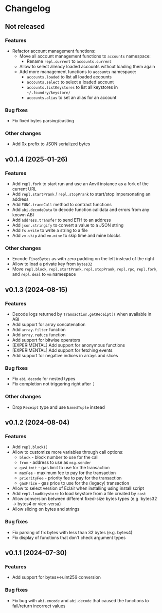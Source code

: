 # Changelog

## Not released

### Features

- Refactor account management functions:
  - Move all account management functions to `accounts` namespace:
    - Rename `repl.current` to `accounts.current`
  - Allow to select already loaded accounts without loading them again
  - Add more management functions to `accounts` namespace:
    - `accounts.loaded` to list all loaded accounts
    - `accounts.select` to select a loaded account
    - `accounts.listKeystores` to list all keystores in `~/.foundry/keystore/`
    - `accounts.alias` to set an alias for an account

### Bug fixes

- Fix fixed bytes parsing/casting

### Other changes

- Add 0x prefix to JSON serialized bytes

## v0.1.4 (2025-01-26)

### Features

- Add `repl.fork` to start run and use an Anvil instance as a fork of the current URL
- Add `repl.startPrank` / `repl.stopPrank` to start/stop impersonating an address
- Add `FUNC.traceCall` method to contract functions
- Add `abi.decodeData` to decode function calldata and errors from any known ABI
- Add `address.transfer` to send ETH to an address
- Add `json.stringify` to convert a value to a JSON string
- Add `fs.write` to write a string to a file
- Add `vm.skip` and `vm.mine` to skip time and mine blocks

### Other changes

- Encode `FixedBytes` as with zero padding on the left instead of the right
- Allow to load a private key from `bytes32`
- Move `repl.block`, `repl.startPrank`, `repl.stopPrank`, `repl.rpc`, `repl.fork`, and `repl.deal` to `vm` namespace

## v0.1.3 (2024-08-15)

### Features

- Decode logs returned by `Transaction.getReceipt()` when available in ABI
- Add support for array concatenation
- Add `array.filter` function
- Add `array.reduce` function
- Add support for bitwise operators
- [EXPERIMENTAL] Add support for anonymous functions
- [EXPERIMENTAL] Add support for fetching events
- Add support for negative indices in arrays and slices

### Bug fixes

- Fix `abi.decode` for nested types
- Fix completion not triggering right after `[`

### Other changes

- Drop `Receipt` type and use `NamedTuple` instead

## v0.1.2 (2024-08-04)

### Features

- Add `repl.block()`
- Allow to customize more variables through call options:
  - `block` - block number to use for the call
  - `from` - address to use as `msg.sender`
  - `gasLimit` - gas limit to use for the transaction
  - `maxFee` - maximum fee to pay for the transaction
  - `priorityFee` - priority fee to pay for the transaction
  - `gasPrice` - gas price to use for the (legacy) transaction
- Allow to select version of Eclair when installing using install script
- Add `repl.loadKeystore` to load keystore from a file created by `cast`
- Allow conversion between different fixed-size bytes types (e.g. bytes32 -> bytes4 or vice-versa)
- Allow slicing on bytes and strings

### Bug fixes

- Fix parsing of fix bytes with less than 32 bytes (e.g. bytes4)
- Fix display of functions that don't check argument types

## v0.1.1 (2024-07-30)

### Features

- Add support for bytes<->uint256 conversion

### Bug fixes

- Fix bug with `abi.encode` and `abi.decode` that caused the functions to fail/return incorrect values
